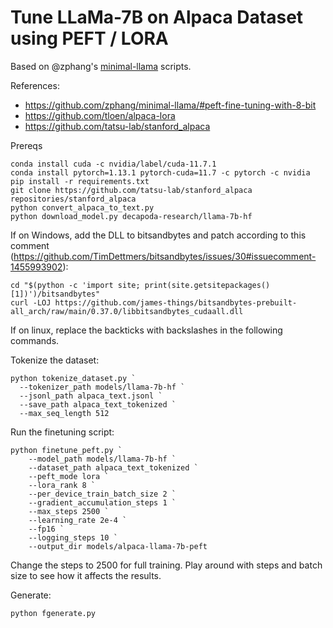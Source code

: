 # Tune LLaMa-7B on Alpaca Dataset using PEFT / LORA

Based on @zphang's [minimal-llama](https://github.com/zphang/minimal-llama) scripts. 

References:
  - https://github.com/zphang/minimal-llama/#peft-fine-tuning-with-8-bit
  - https://github.com/tloen/alpaca-lora
  - https://github.com/tatsu-lab/stanford_alpaca

Prereqs

```
conda install cuda -c nvidia/label/cuda-11.7.1
conda install pytorch=1.13.1 pytorch-cuda=11.7 -c pytorch -c nvidia
pip install -r requirements.txt
git clone https://github.com/tatsu-lab/stanford_alpaca repositories/stanford_alpaca
python convert_alpaca_to_text.py
python download_model.py decapoda-research/llama-7b-hf
```

If on Windows, add the DLL to bitsandbytes and patch according to this comment (https://github.com/TimDettmers/bitsandbytes/issues/30#issuecomment-1455993902):

```
cd "$(python -c 'import site; print(site.getsitepackages()[1])')/bitsandbytes"
curl -LOJ https://github.com/james-things/bitsandbytes-prebuilt-all_arch/raw/main/0.37.0/libbitsandbytes_cudaall.dll
```

If on linux, replace the backticks with backslashes in the following commands.

Tokenize the dataset:

```
python tokenize_dataset.py `
  --tokenizer_path models/llama-7b-hf `
  --jsonl_path alpaca_text.jsonl `
  --save_path alpaca_text_tokenized `
  --max_seq_length 512
```

Run the finetuning script:

```
python finetune_peft.py `
    --model_path models/llama-7b-hf `
    --dataset_path alpaca_text_tokenized `
    --peft_mode lora `
    --lora_rank 8 `
    --per_device_train_batch_size 2 `
    --gradient_accumulation_steps 1 `
    --max_steps 2500 `
    --learning_rate 2e-4 `
    --fp16 `
    --logging_steps 10 `
    --output_dir models/alpaca-llama-7b-peft
```

Change the steps to 2500 for full training. Play around with steps and batch size to see how it affects the results.

Generate:
```
python fgenerate.py
```

